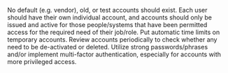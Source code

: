 No default (e.g. vendor), old, or test accounts should exist. Each user should have their own individual account, and accounts should only be issued and active for those people/systems that have been permitted access for the required need of their job/role. Put automatic time limits on temporary accounts. Review accounts periodically to check whether any need to be de-activated or deleted. Utilize strong passwords/phrases and/or implement multi-factor authentication, especially for accounts with more privileged access.
